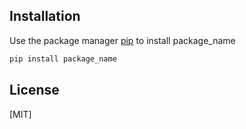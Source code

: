 ## Installation

Use the package manager [pip](https://pip.pypa.io/en/stable/) to install package_name

```bash
pip install package_name
```
## License
[MIT]